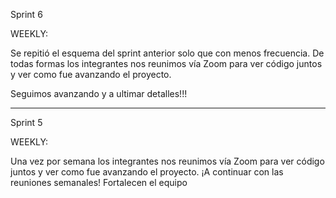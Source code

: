 Sprint 6

WEEKLY:

Se repitió el esquema del sprint anterior solo que con menos frecuencia.
De todas formas los integrantes nos reunimos vía Zoom para ver código juntos y ver como fue avanzando el proyecto.

Seguimos avanzando y a ultimar detalles!!!

***********************************************

Sprint 5

WEEKLY:

Una vez por semana los integrantes nos reunimos vía Zoom para ver código juntos y ver como fue avanzando el proyecto.
¡A continuar con las reuniones semanales! Fortalecen el equipo